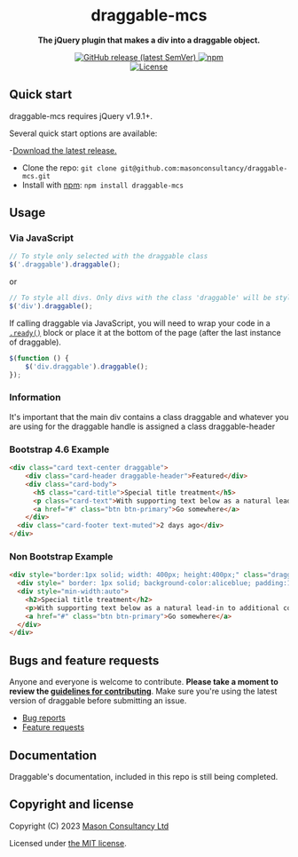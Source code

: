 <h1 align="center">draggable-mcs</h1>

<p align="center">
	<strong>The jQuery plugin that makes a div into a draggable object.</strong>
</p>

<p align="center">
	<a href="https://github.com/masonconsultancy/draggable-mcs/releases/latest" target="_blank">
		<img alt="GitHub release (latest SemVer)" src="https://img.shields.io/github/v/release/masonconsultancy/draggable-mcs?style=for-the-badge">
	</a>
	<a href="https://www.npmjs.com/package/draggable-mcs" target="_blank">
		<img alt="npm" src="https://img.shields.io/npm/v/draggable-mcs?style=for-the-badge">
	</a>
	<br>
	<a href="https://github.com/masonconsultancy/draggable-mcs/blob/main/LICENSE" target="_blank">
		<img alt="License" src="https://img.shields.io/badge/license-MIT-brightgreen.svg?style=for-the-badge">
	</a>
</p>

## Quick start

draggable-mcs requires jQuery v1.9.1+.

Several quick start options are available:

-[Download the latest release.](https://github.com/masonconsultancy/draggable-mcs/releases/latest)
- Clone the repo: `git clone git@github.com:masonconsultancy/draggable-mcs.git`
- Install with [npm](https://www.npmjs.com/package/draggable-mcs): `npm install draggable-mcs`

## Usage

### Via JavaScript
```js
// To style only selected with the draggable class
$('.draggable').draggable();
```
or
```js
// To style all divs. Only divs with the class 'draggable' will be styled
$('div').draggable();
```

If calling draggable via JavaScript, you will need to wrap your code in a [`.ready()`](https://api.jquery.com/ready/) block or place it at the bottom of the page (after the last instance of draggable).

```js
$(function () {
	$('div.draggable').draggable();
});
```

### Information

<p>It's important that the main div contains a class draggable and whatever you are using for the draggable handle is assigned a class draggable-header</p>

### Bootstrap 4.6 Example
```html
<div class="card text-center draggable">
    <div class="card-header draggable-header">Featured</div>
    <div class="card-body">
      <h5 class="card-title">Special title treatment</h5>
      <p class="card-text">With supporting text below as a natural lead-in to additional content.</p>
	  <a href="#" class="btn btn-primary">Go somewhere</a>
	</div>
  <div class="card-footer text-muted">2 days ago</div>
</div>
```
### Non Bootstrap Example

```html
<div style="border:1px solid; width: 400px; height:400px;" class="draggable">
  <div style=" border: 1px solid; background-color:aliceblue; padding:10px" class="draggable-header">Featured</div>
  <div style="min-width:auto">
	<h2>Special title treatment</h2>
    <p>With supporting text below as a natural lead-in to additional content.</p>
    <a href="#" class="btn btn-primary">Go somewhere</a>
  </div>
</div>
```

## Bugs and feature requests

Anyone and everyone is welcome to contribute. **Please take a moment to
review the [guidelines for contributing](CONTRIBUTING.md)**. Make sure you're using the latest version of draggable before submitting an issue.

* [Bug reports](CONTRIBUTING.md#bug-reports)
* [Feature requests](CONTRIBUTING.md#feature-requests)

## Documentation

Draggable's documentation, included in this repo is still being completed.

## Copyright and license

Copyright (C) 2023 [Mason Consultancy Ltd](https://mason-consultancy.com)

Licensed under [the MIT license](LICENSE).
